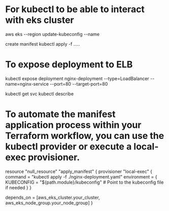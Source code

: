# For kubectl to be able to interact with eks cluster
aws eks --region <region> update-kubeconfig --name <cluster-name>

create manifest
kubectl apply -f .....

# To expose deployment to ELB
kubectl expose deployment nginx-deployment --type=LoadBalancer --name=nginx-service --port=80 --target-port=80

kubectl get svc
kubectl describe 


# To automate the manifest application process within your Terraform workflow, you can use the kubectl provider or execute a local-exec provisioner.

resource "null_resource" "apply_manifest" {
  provisioner "local-exec" {
    command = "kubectl apply -f ./nginx-deployment.yaml"
    environment = {
      KUBECONFIG = "${path.module}/kubeconfig" # Point to the kubeconfig file if needed
    }
  }

  depends_on = [aws_eks_cluster.your_cluster, aws_eks_node_group.your_node_group]
}
